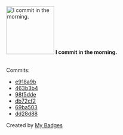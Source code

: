 <img src="https://my-badges.github.io/my-badges/morning-commits.png" alt="I commit in the morning." title="I commit in the morning." width="128">
<strong>I commit in the morning.</strong>
<br><br>

Commits:

- <a href="https://github.com/EuDs63/EuDs63.github.io/commit/e918a9b3bd6a1e03786c03101e2c678f43f5da54">e918a9b</a>
- <a href="https://github.com/EuDs63/EuDs63.github.io/commit/463b3b4dbdafa8336c8100adefaff01ab0f04405">463b3b4</a>
- <a href="https://github.com/EuDs63/EuDs63.github.io/commit/98f5ddebee36cee52452f6f5ac4c3f3785f4d603">98f5dde</a>
- <a href="https://github.com/EuDs63/EuDs63.github.io/commit/db72cf29c1eda3c038ce390ea3aad110cc359ec8">db72cf2</a>
- <a href="https://github.com/EuDs63/EuDs63.github.io/commit/69ba50316db8083f0b366713e71bd145d710e439">69ba503</a>
- <a href="https://github.com/EuDs63/EuDs63.github.io/commit/dd28d882d56769ccf6bf9f9f3e04f0c5e7301776">dd28d88</a>


Created by <a href="https://github.com/my-badges/my-badges">My Badges</a>